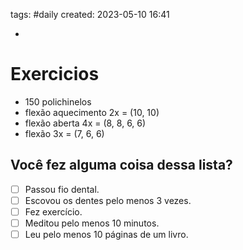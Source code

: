 tags: #daily 
created: 2023-05-10 16:41

- 

# Exercicios
- 150 polichinelos
- flexão aquecimento 2x = (10, 10)
- flexão aberta 4x = (8, 8, 6, 6)
- flexão 3x = (7, 6, 6)

## Você fez alguma coisa dessa lista?
- [ ] Passou fio dental.
- [ ] Escovou os dentes pelo menos 3 vezes.
- [ ] Fez exercício.
- [ ] Meditou pelo menos 10 minutos.
- [ ] Leu pelo menos 10 páginas de um livro.